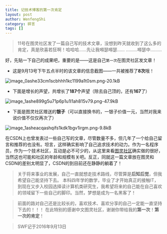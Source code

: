 ```yaml
---
title: 记技术博客的第一次肯定
layout: post
author: WenfengShi
category: 碎言
tags: []
---
```


> 11号在图灵社区发了一篇自己写的技术文章，没想到昨天就收到了这么多的肯定，真是欣喜若狂啊！哈哈哈……先让我嘚瑟嘚瑟……
………嘚瑟中………

好，先贴一下自己的成果吧，重要的是——这是自己`第一次`在图灵社区发文章！

- 这是9月13号下午五点半时的该文章的信息截图——一共被推荐了**8次**哦！

![image_0ashe33cm1scbhhh1kc1199a1t0sm.png-20.1kB][1]

- 下面是增长的声望，共增长了**187个**声望（除去自己顶的，还有**167**了）

![image_1ashe899g5u71p6p1u1l1ah815v79.png-47.9kB][2]

- 下面是图灵社区赠送的**银子**（可以直接换书的，一银子价值一元，当然对我来说价值不仅仅再次了）

![image_1asheacqashqifs1kdk1bgv1irgm.png-9.8kB][3]


> 
在CSDN上也曾发表过一些自己写的文章，尽管数量不多，但几年了一个给自己留言和推荐的也没有。坦言，这样确实影响了自己追求技术的动力。作为一名程序员，作为一个技术社区，互动是必不可少的，从这里来看[图灵社区](http://www.ituring.com.cn/users/213442)确实做的很好，当然这也可能和社区的年龄和规模有关吧。反正，同就这一篇文章放在图灵和CSDN的差别太明显了，CSDN的到目前还在静静的躺着了！

> 关于将来事业的发展，自己一直就想走技术路线，尽管算是**后知后觉**，但我希望自己能坚持下去。
本科四年学的数学，毕业了才开始真正的接触IT，到现在又步入校园选择读计算机类研究生，我希望将来的自己能在自己喜欢的领域留下一些自己的脚印。当然，梦想是成为一名黑客了！

> 前面的路对自己还是比较长的，喜欢技术、喜欢分享的自己一定能一直坚持下去的！！！
在此特别的感谢中文图灵社区，谢谢你带给我的**第一次**！**第一次的肯定**！

> SWF记于2016年9月13日



  [1]: http://static.zybuluo.com/wuzhimang/yc39mxz7r4f9qlg2l8z92day/image_1ashe33cm1scbhhh1kc1199a1t0sm.png
  [2]: http://static.zybuluo.com/wuzhimang/4av1gkxct05k3m86njifsceq/image_1ashe899g5u71p6p1u1l1ah815v79.png
  [3]: http://static.zybuluo.com/wuzhimang/36qk1b8vmq019nbekmknqbxp/image_1asheacqashqifs1kdk1bgv1irgm.png


